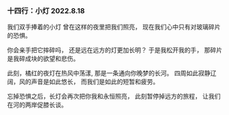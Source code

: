 ### 十四行：小灯 2022.8.18

我们双手捧着的小灯
曾在这样的夜里把我们照亮，
现在我们心中只有对玻璃碎片的恐惧。

你会亲手把它摔碎吗，
还是远在远方的灯更加长明？
于是我松开我的手，
那碎片是我碎成块的欲望和悲伤。

此刻，橘红的夜灯在热风中荡漾,
那是一条通向你晚梦的长河。
四周如此寂静辽阔，风的声音是如此悠长，
而我们是如此的短暂和疲劳。

忘掉恐惧之后，长灯会再次把你我和永恒照亮，
此刻暂停掉远方的旅程，
让我们在河的两岸促膝长谈。
